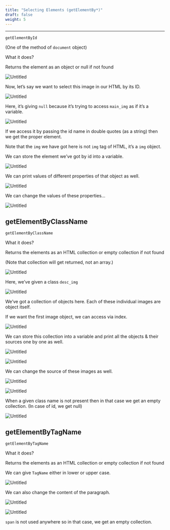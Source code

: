 ```yaml
---
title: "Selecting Elements (getElementBy*)"
draft: false
weight: 5
---
```


---

`getElementById`

(One of the method of `document` object)

What it does?

Returns the element as an object or null if not found

![Untitled](../../../../images/notes/SelectElements/1.png)

Now, let’s say we want to select this image in our HTML by its ID.

![Untitled](../../../../images/notes/SelectElements/2.png)

Here, it’s giving `null` because it’s trying to access `main_img` as if it’s a variable.

![Untitled](../../../../images/notes/SelectElements/3.png)

If we access it by passing the id name in double quotes (as a string) then we get the proper element.

Note that the `img` we have got here is not `img` tag of HTML, it’s a `img` object.

We can store the element we’ve got by id into a variable.

![Untitled](../../../../images/notes/SelectElements/4.png)

We can print values of different properties of that object as well.

![Untitled](../../../../images/notes/SelectElements/5.png)

We can change the values of these properties…

![Untitled](../../../../images/notes/SelectElements/6.png)

## getElementByClassName

`getElementByClassName`

What it does?

Returns the elements as an HTML collection or empty collection if not found

(Note that collection will get returned, not an array.)

![Untitled](../../../../images/notes/SelectElements/7.png)

Here, we’ve given a class `desc_img`

![Untitled](../../../../images/notes/SelectElements/8.png)

We’ve got a collection of objects here. Each of these individual images are object itself.

If we want the first image object, we can access via index.

![Untitled](../../../../images/notes/SelectElements/9.png)

We can store this collection into a variable and print all the objects & their sources one by one as well.

![Untitled](../../../../images/notes/SelectElements/10.png)

![Untitled](../../../../images/notes/SelectElements/11.png)

We can change the source of these images as well.

![Untitled](../../../../images/notes/SelectElements/12.png)

![Untitled](../../../../images/notes/SelectElements/13.png)

When a given class name is not present then in that case we get an empty collection. (In case of id, we get null)

![Untitled](../../../../images/notes/SelectElements/14.png)

## getElementByTagName

`getElementByTagName`

What it does?

Returns the elements as an HTML collection or empty collection if not found

We can give `TagName` either in lower or upper case.

![Untitled](../../../../images/notes/SelectElements/15.png)

We can also change the content of the paragraph.

![Untitled](../../../../images/notes/SelectElements/16.png)

![Untitled](../../../../images/notes/SelectElements/17.png)

`span` is not used anywhere so in that case, we get an empty collection.